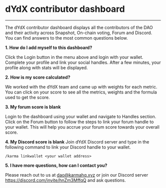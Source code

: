 # dYdX contributor dashboard
---
The dYdX contributor dashboard displays all the contributors of the DAO and their activity across Snapshot, On-chain voting, Forum and Discord. You can find answers to the most common questions below.

**1. How do I add myself to this dashboard?**

Click the Login button in the menu above and login with your wallet. Complete your profile and link your social handles. After a few minutes, your profile along with stats will be displayed.

**2. How is my score calculated?**

We worked with the dYdX team and came up with weights for each metric. You can click on your score to see all the metrics,  weights and the formula used to get the score.

**3. My forum score is blank**

Login to the dashboard using your wallet and navigate to Handles section. Click on the Forum button to follow the steps to link your forum handle to your wallet. This will help you accrue your forum score towards your overall score.

**4. My Discord score is blank**
Join dYdX Discord server and type in the following command to link your Discord handle to your wallet. 
```
/karma linkwallet <your wallet address>
```

**5. I have more questions, how can I contact you?**

Please reach out to us at dao@karmahq.xyz or join our Discord server https://discord.com/invite/hnZm3MffqQ and ask questions.


